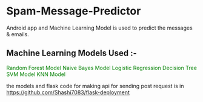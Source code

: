 # Spam-Message-Predictor
Android app  and Machine Learning Model is used to predict the messages & emails.
## Machine Learning Models Used :-
<font color="green"> Random Forest Model</font>
<font color="green"> Naive Bayes Model</font>
<font color="green"> Logistic Regression</font>
<font color="green"> Decision Tree</font>
<font color="green"> SVM Model</font>
<font color="green"> KNN Model</font>

the models and flask code for making api for sending post request is in <font color="blue">https://github.com/Shashi7083/flask-deployment</font>

